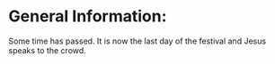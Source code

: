 # General Information:

Some time has passed. It is now the last day of the festival and Jesus speaks to the crowd.